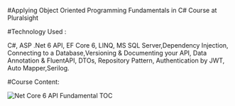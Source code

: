 #Applying Object Oriented Programming Fundamentals in C# Course at Pluralsight

#Technology Used :

C#, ASP .Net 6 API, EF Core 6, LINQ, MS SQL Server,Dependency Injection, Connecting to a Database,Versioning & Documenting your API, Data Annotation & FluentAPI,
DTOs, Repository Pattern, Authentication by JWT, Auto Mapper,Serilog.

#Course Content:

![Net Core 6 API Fundamental TOC](https://user-images.githubusercontent.com/71642642/210140735-65fe30c9-d5fb-4e0d-9378-61b1a27d24b6.png)

